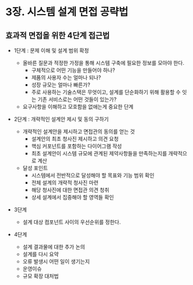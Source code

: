 # 3장. 시스템 설계 면접 공략법

## 효과적 면접을 위한 4단계 접근법
- 1단계 : 문제 이해 및 설계 범위 확정
   - 올바른 질문과 적정한 가정을 통해 시스템 구축에 필요한 정보를 모아야 한다.
     - 구체적으로 어떤 기능을 만들어야 하나?
     - 제품의 사용자 수는 얼마나 되나?
     - 성장 규모는 얼마나 빠른가?
     - 주로 사용하는 기술스택은 무엇이고, 설계를 단순화하기 위해 활용할 수 잇는 기존 서비스로는 어떤 것들이 있는가?
   - 요구사항을 이해하고 모호함을 없애는게 중요한 단계

- 2단계 : 개략적인 설계안 제시 및 동의 구하기
  - 개략적인 설계안을 제시하고 면접관의 동의를 얻는 것
    - 설계안의 최초 청사진 제시하고 의견 요청
    - 핵심 커포넌트를 포함하는 다이어그램 작성
    - 최초 설계안이 시스템 규모에 관계된 제약사항들을 만족하는지를 개략적으로 계산
  - 달성 포인트
    - 시스템에서 전반적으로 달성해야 할 목표와 기능 범위 확인
    - 전체 설계의 개략적 청사진 마련
    - 해당 청사진에 대한 면접관 의견 청취
    - 상세 설계에서 집중해야 할 영역들 확인
- 3단계 
  - 설계 대상 컴포넌트 사이의 우선순위를 정한다.

- 4단계
  - 설계 결과물에 대한 추가 논의
  - 설계를 다시 요약
  - 오류 발생시 어떤 일이 생기는지
  - 운영이슈
  - 규모 확장 대처법
